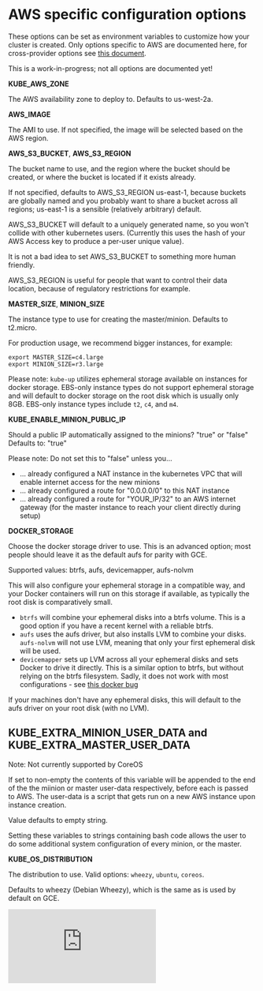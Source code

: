 # AWS specific configuration options

These options can be set as environment variables to customize how your cluster is created.  Only options
specific to AWS are documented here, for cross-provider options see [this document](../options.md).

This is a work-in-progress; not all options are documented yet!

**KUBE_AWS_ZONE**

The AWS availability zone to deploy to.  Defaults to us-west-2a.

**AWS_IMAGE**

The AMI to use.  If not specified, the image will be selected based on the AWS region.

**AWS_S3_BUCKET**, **AWS_S3_REGION**

The bucket name to use, and the region where the bucket should be created, or where the bucket is located if it exists already.

If not specified, defaults to AWS_S3_REGION us-east-1, because buckets are globally named and you probably
want to share a bucket across all regions; us-east-1 is a sensible (relatively arbitrary) default.

AWS_S3_BUCKET will default to a uniquely generated name, so you won't collide with other kubernetes users.
(Currently this uses the hash of your AWS Access key to produce a per-user unique value).

It is not a bad idea to set AWS_S3_BUCKET to something more human friendly.

AWS_S3_REGION is useful for people that want to control their data location, because of regulatory restrictions for example.

**MASTER_SIZE**, **MINION_SIZE**

The instance type to use for creating the master/minion.  Defaults to t2.micro.

For production usage, we recommend bigger instances, for example:

```
export MASTER_SIZE=c4.large
export MINION_SIZE=r3.large
```

Please note: `kube-up` utilizes ephemeral storage available on instances for docker storage. EBS-only instance types do not
support ephemeral storage and will default to docker storage on the root disk which is usually only 8GB.
EBS-only instance types include `t2`, `c4`, and `m4`.

**KUBE_ENABLE_MINION_PUBLIC_IP**

Should a public IP automatically assigned to the minions? "true" or "false"  
Defaults to: "true"

Please note: Do not set this to "false" unless you...

- ... already configured a NAT instance in the kubernetes VPC that will enable internet access for the new minions
- ... already configured a route for "0.0.0.0/0" to this NAT instance
- ... already configured a route for "YOUR_IP/32" to an AWS internet gateway (for the master instance to reach your
  client directly during setup)

**DOCKER_STORAGE**

Choose the docker storage driver to use.  This is an advanced option; most people should leave it as the default aufs
for parity with GCE.

Supported values: btrfs, aufs, devicemapper, aufs-nolvm

This will also configure your ephemeral storage in a compatible way, and your Docker containers
will run on this storage if available, as typically the root disk is comparatively small.

* `btrfs` will combine your ephemeral disks into a btrfs volume.  This is a good option if you have a recent kernel
  with a reliable btrfs.
* `aufs` uses the aufs driver, but also installs LVM to combine your disks. `aufs-nolvm` will not use LVM,
 meaning that only your first ephemeral disk will be used.
* `devicemapper` sets up LVM across all your ephemeral disks and sets Docker to drive it directly.  This is a
  similar option to btrfs, but without relying on the btrfs filesystem.  Sadly, it does not work with most
  configurations - see [this docker bug](https://github.com/docker/docker/issues/4036)

If your machines don't have any ephemeral disks, this will default to the aufs driver on your root disk (with no LVM).

## KUBE_EXTRA_MINION_USER_DATA and KUBE_EXTRA_MASTER_USER_DATA
Note: Not currently supported by CoreOS

If set to non-empty the contents of this variable will be appended to the end of the  the miinion or master user-data 
respectively, before each is passed to AWS. The user-data is a script that gets run on a new AWS instance upon instance
creation.

Value defaults to empty string.

Setting these variables to strings containing bash code allows the user to do some additional system configuration of
every minion, or the master.

**KUBE_OS_DISTRIBUTION**

The distribution to use.  Valid options: `wheezy`, `ubuntu`, `coreos`.

Defaults to wheezy (Debian Wheezy), which is the same as is used by default on GCE.

[![Analytics](https://kubernetes-site.appspot.com/UA-36037335-10/GitHub/cluster/aws/options.md?pixel)]()
